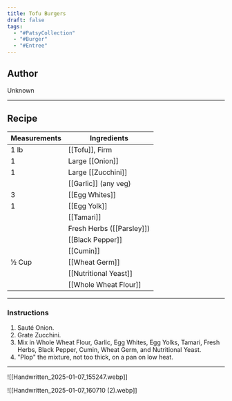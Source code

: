 ```yaml
---
title: Tofu Burgers
draft: false
tags:
  - "#PatsyCollection"
  - "#Burger"
  - "#Entree"
---
```

## Author
Unknown
___
## Recipe

| Measurements | Ingredients               |
| :----------- | ------------------------- |
| 1 lb         | [[Tofu]], Firm            |
| 1            | Large [[Onion]]           |
| 1            | Large [[Zucchini]]        |
|              | [[Garlic]] (any veg)      |
| 3            | [[Egg Whites]]            |
| 1            | [[Egg Yolk]]              |
|              | [[Tamari]]                |
|              | Fresh Herbs ([[Parsley]]) |
|              | [[Black Pepper]]          |
|              | [[Cumin]]                 |
| ½ Cup        | [[Wheat Germ]]            |
|              | [[Nutritional Yeast]]     |
|              | [[Whole Wheat Flour]]     |
___
### Instructions
1. Sauté Onion.
2. Grate Zucchini.
3. Mix in Whole Wheat Flour, Garlic, Egg Whites, Egg Yolks, Tamari, Fresh Herbs, Black Pepper, Cumin, Wheat Germ, and Nutritional Yeast.
4. "Plop" the mixture, not too thick, on a pan on low heat. 

___
![[Handwritten_2025-01-07_155247.webp]]

![[Handwritten_2025-01-07_160710 (2).webp]]